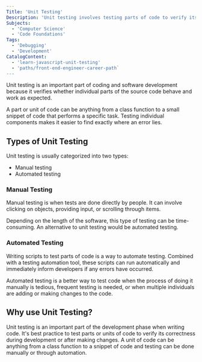 ```yaml
---
Title: 'Unit Testing'
Description: 'Unit testing involves testing parts of code to verify its behavior.'
Subjects:
  - 'Computer Science'
  - 'Code Foundations'
Tags:
  - 'Debugging'
  - 'Development'
CatalogContent:
  - 'learn-javascript-unit-testing'
  - 'paths/front-end-engineer-career-path`
---
```


Unit testing is an important part of coding and software development because it verifies whether individual parts of the source code behave and work as expected.

A part or unit of code can be anything from a class function to a small snippet of code that performs a specific task. Testing individual components makes it easier to find exactly where an error lies.

## Types of Unit Testing

Unit testing is usually categorized into two types:

- Manual testing
- Automated testing

### Manual Testing

Manual testing is when tests are done directly by people. It can involve clicking on objects, providing input, or scrolling through items.

Depending on the length of the software, this type of testing can be time-consuming. An alternative to unit testing would be automated testing.

### Automated Testing

Writing scripts to test parts of code is a way to automate testing. Combined with a testing automation tool, these scripts can run automatically and immediately inform developers if any errors have occurred.

Automated testing is a better way to test code when the process of doing it manually is tedious, frequent testing is needed, or when multiple individuals are adding or making changes to the code.

## Why use Unit Testing?

Unit testing is an important part of the development phase when writing code. It's best practice to test parts or units of code to verify its correctness during development or after making changes. A unit of code can be anything from a class function to a snippet of code and testing can be done manually or through automation.
